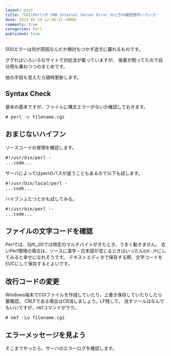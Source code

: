 ```yaml
---
layout: post
title: "CGI(Perl)が 500 Internal Server Error のときの確認箇所いろいろ"
date: 2013-05-19 12:48:21 +0000
comments: true
categories: Perl
published: true
---
```


500エラーは何が原因なんだか検討もつかず途方に暮れるものです。

ググればいろいろなサイトで対処法が載っていますが、
後輩が困ってたので自分用も兼ねつつのまとめです。

他の手段も覚えたら随時更新します。

## Syntax Check

基本の基本ですが、ファイルに構文エラーがないか確認しておきます。

<pre lang="sh"># perl -c filename.cgi</pre>

## おまじないハイフン

ソースコードの冒頭を確認します。

<pre lang="sh">#!/usr/bin/perl -
...code...</pre>

サーバによってはperlのパスが違うこともあるので以下も試します。

<pre lang="sh">#!/usr/bin/local/perl -
...code...</pre>

ハイフンふたつとかも試してみる。

<pre lang="sh">#!/usr/bin/perl --
...code...</pre>

## ファイルの文字コードを確認

Perlでは、Sjift_JISでは特定のマルチバイトがきたとき、うまく動きません。
古いPerl環境の場合は、ソースに漢字・日本語が混じるときはいったん`EUC-JP`にしてみると幸せになれそうです。
テキストエディタで保存する際、文字コードをEUCにして保存するとよいです。

## 改行コードの変更

Windows端末でCGIファイルを作成していたり、上書き保存していたりしたら要確認。
CRLFである場合はCR消しましょう。LF残しで。
消すツールはなんでもいいですが、nkfコマンドがラク。

<pre lang="sh"># nkf -Lu filename.cgi</pre>

## エラーメッセージを見よう

そこまでやったら、サーバのエラーログを確認します。
